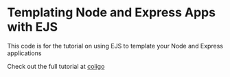# Templating Node and Express Apps with EJS

This code is for the tutorial on using EJS to template your Node and Express applications

Check out the full tutorial at [coligo](https://coligo.io/templating-node-and-express-apps-with-ejs/)
